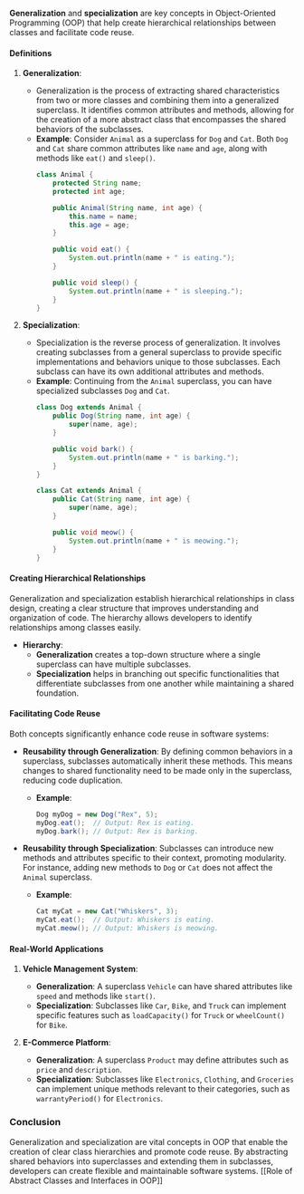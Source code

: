 **Generalization** and **specialization** are key concepts in Object-Oriented Programming (OOP) that help create hierarchical relationships between classes and facilitate code reuse.

#### Definitions

1. **Generalization**:
   - Generalization is the process of extracting shared characteristics from two or more classes and combining them into a generalized superclass. It identifies common attributes and methods, allowing for the creation of a more abstract class that encompasses the shared behaviors of the subclasses.
   - **Example**: Consider `Animal` as a superclass for `Dog` and `Cat`. Both `Dog` and `Cat` share common attributes like `name` and `age`, along with methods like `eat()` and `sleep()`.
     ```java
     class Animal {
         protected String name;
         protected int age;

         public Animal(String name, int age) {
             this.name = name;
             this.age = age;
         }

         public void eat() {
             System.out.println(name + " is eating.");
         }

         public void sleep() {
             System.out.println(name + " is sleeping.");
         }
     }
     ```

2. **Specialization**:
   - Specialization is the reverse process of generalization. It involves creating subclasses from a general superclass to provide specific implementations and behaviors unique to those subclasses. Each subclass can have its own additional attributes and methods.
   - **Example**: Continuing from the `Animal` superclass, you can have specialized subclasses `Dog` and `Cat`.
     ```java
     class Dog extends Animal {
         public Dog(String name, int age) {
             super(name, age);
         }

         public void bark() {
             System.out.println(name + " is barking.");
         }
     }

     class Cat extends Animal {
         public Cat(String name, int age) {
             super(name, age);
         }

         public void meow() {
             System.out.println(name + " is meowing.");
         }
     }
     ```

#### Creating Hierarchical Relationships

Generalization and specialization establish hierarchical relationships in class design, creating a clear structure that improves understanding and organization of code. The hierarchy allows developers to identify relationships among classes easily.

- **Hierarchy**: 
  - **Generalization** creates a top-down structure where a single superclass can have multiple subclasses. 
  - **Specialization** helps in branching out specific functionalities that differentiate subclasses from one another while maintaining a shared foundation.

#### Facilitating Code Reuse

Both concepts significantly enhance code reuse in software systems:

- **Reusability through Generalization**: By defining common behaviors in a superclass, subclasses automatically inherit these methods. This means changes to shared functionality need to be made only in the superclass, reducing code duplication.
  
  - **Example**:
    ```java
    Dog myDog = new Dog("Rex", 5);
    myDog.eat();  // Output: Rex is eating.
    myDog.bark(); // Output: Rex is barking.
    ```

- **Reusability through Specialization**: Subclasses can introduce new methods and attributes specific to their context, promoting modularity. For instance, adding new methods to `Dog` or `Cat` does not affect the `Animal` superclass.
  
  - **Example**:
    ```java
    Cat myCat = new Cat("Whiskers", 3);
    myCat.eat();  // Output: Whiskers is eating.
    myCat.meow(); // Output: Whiskers is meowing.
    ```

#### Real-World Applications

1. **Vehicle Management System**:
   - **Generalization**: A superclass `Vehicle` can have shared attributes like `speed` and methods like `start()`. 
   - **Specialization**: Subclasses like `Car`, `Bike`, and `Truck` can implement specific features such as `loadCapacity()` for `Truck` or `wheelCount()` for `Bike`.

2. **E-Commerce Platform**:
   - **Generalization**: A superclass `Product` may define attributes such as `price` and `description`.
   - **Specialization**: Subclasses like `Electronics`, `Clothing`, and `Groceries` can implement unique methods relevant to their categories, such as `warrantyPeriod()` for `Electronics`.

### Conclusion

Generalization and specialization are vital concepts in OOP that enable the creation of clear class hierarchies and promote code reuse. By abstracting shared behaviors into superclasses and extending them in subclasses, developers can create flexible and maintainable software systems.
[[Role of Abstract Classes and Interfaces in OOP]]